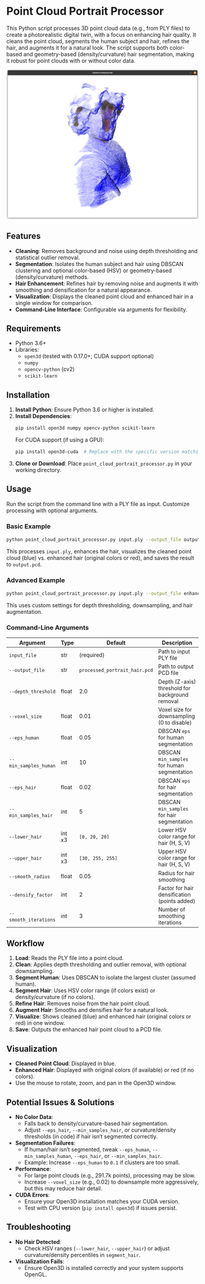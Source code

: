 # Point Cloud Portrait Processor

This Python script processes 3D point cloud data (e.g., from PLY files) to create a photorealistic digital twin, with a focus on enhancing hair quality. It cleans the point cloud, segments the human subject and hair, refines the hair, and augments it for a natural look. The script supports both color-based and geometry-based (density/curvature) hair segmentation, making it robust for point clouds with or without color data.

![Cleaned vs. Enhanmced](img/cleaned-vs-enhanced.png "Cleaned vs. Enhanmced")

## Features
- **Cleaning**: Removes background and noise using depth thresholding and statistical outlier removal.
- **Segmentation**: Isolates the human subject and hair using DBSCAN clustering and optional color-based (HSV) or geometry-based (density/curvature) methods.
- **Hair Enhancement**: Refines hair by removing noise and augments it with smoothing and densification for a natural appearance.
- **Visualization**: Displays the cleaned point cloud and enhanced hair in a single window for comparison.
- **Command-Line Interface**: Configurable via arguments for flexibility.

## Requirements
- Python 3.6+
- Libraries:
  - `open3d` (tested with 0.17.0+; CUDA support optional)
  - `numpy`
  - `opencv-python` (cv2)
  - `scikit-learn`

## Installation
1. **Install Python**: Ensure Python 3.6 or higher is installed.
2. **Install Dependencies**:
   ```bash
   pip install open3d numpy opencv-python scikit-learn
   ```
   For CUDA support (if using a GPU):
   ```bash
   pip install open3d-cuda  # Replace with the specific version matching your CUDA toolkit
   ```
3. **Clone or Download**: Place `point_cloud_portrait_processor.py` in your working directory.

## Usage
Run the script from the command line with a PLY file as input. Customize processing with optional arguments.

### Basic Example
```bash
python point_cloud_portrait_processor.py input.ply --output_file output.pcd
```
This processes `input.ply`, enhances the hair, visualizes the cleaned point cloud (blue) vs. enhanced hair (original colors or red), and saves the result to `output.pcd`.

### Advanced Example
```bash
python point_cloud_portrait_processor.py input.ply --output_file enhanced_hair.pcd --depth_threshold 2.5 --voxel_size 0.015 --smooth_radius 0.05 --densify_factor 2 --smooth_iterations 3
```
This uses custom settings for depth thresholding, downsampling, and hair augmentation.

### Command-Line Arguments
| Argument              | Type    | Default            | Description                                      |
|-----------------------|---------|--------------------|-------------------------------------------------|
| `input_file`          | str     | (required)         | Path to input PLY file                          |
| `--output_file`       | str     | `processed_portrait_hair.pcd` | Path to output PCD file             |
| `--depth_threshold`   | float   | 2.0                | Depth (Z-axis) threshold for background removal |
| `--voxel_size`        | float   | 0.01               | Voxel size for downsampling (0 to disable)      |
| `--eps_human`         | float   | 0.05               | DBSCAN `eps` for human segmentation             |
| `--min_samples_human` | int     | 10                 | DBSCAN `min_samples` for human segmentation     |
| `--eps_hair`          | float   | 0.02               | DBSCAN `eps` for hair segmentation              |
| `--min_samples_hair`  | int     | 5                  | DBSCAN `min_samples` for hair segmentation      |
| `--lower_hair`        | int x3  | `[0, 20, 20]`      | Lower HSV color range for hair (H, S, V)        |
| `--upper_hair`        | int x3  | `[30, 255, 255]`   | Upper HSV color range for hair (H, S, V)        |
| `--smooth_radius`     | float   | 0.05               | Radius for hair smoothing                       |
| `--densify_factor`    | int     | 2                  | Factor for hair densification (points added)    |
| `--smooth_iterations` | int     | 3                  | Number of smoothing iterations                  |

## Workflow
1. **Load**: Reads the PLY file into a point cloud.
2. **Clean**: Applies depth thresholding and outlier removal, with optional downsampling.
3. **Segment Human**: Uses DBSCAN to isolate the largest cluster (assumed human).
4. **Segment Hair**: Uses HSV color range (if colors exist) or density/curvature (if no colors).
5. **Refine Hair**: Removes noise from the hair point cloud.
6. **Augment Hair**: Smooths and densifies hair for a natural look.
7. **Visualize**: Shows cleaned (blue) and enhanced hair (original colors or red) in one window.
8. **Save**: Outputs the enhanced hair point cloud to a PCD file.

## Visualization
- **Cleaned Point Cloud**: Displayed in blue.
- **Enhanced Hair**: Displayed with original colors (if available) or red (if no colors).
- Use the mouse to rotate, zoom, and pan in the Open3D window.

## Potential Issues & Solutions
- **No Color Data**:
  - Falls back to density/curvature-based hair segmentation.
  - Adjust `--eps_hair`, `--min_samples_hair`, or curvature/density thresholds (in code) if hair isn’t segmented correctly.
- **Segmentation Failures**:
  - If human/hair isn’t segmented, tweak `--eps_human`, `--min_samples_human`, `--eps_hair`, or `--min_samples_hair`.
  - Example: Increase `--eps_human` to `0.1` if clusters are too small.
- **Performance**:
  - For large point clouds (e.g., 291.7k points), processing may be slow.
  - Increase `--voxel_size` (e.g., 0.02) to downsample more aggressively, but this may reduce hair detail.
- **CUDA Errors**:
  - Ensure your Open3D installation matches your CUDA version.
  - Test with CPU version (`pip install open3d`) if issues persist.

## Troubleshooting
- **No Hair Detected**:
  - Check HSV ranges (`--lower_hair`, `--upper_hair`) or adjust curvature/density percentiles in `segment_hair`.
- **Visualization Fails**:
  - Ensure Open3D is installed correctly and your system supports OpenGL.
